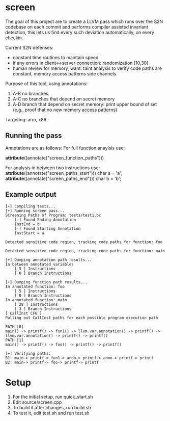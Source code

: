 # screen
The goal of this project are to create a LLVM pass which runs over the S2N codebase on each commit and performs compiler assisted invariant detection, this lets us find every such deviation automatically, on every checkin.


Current S2N defenses:
- constant time routines to maintain speed
- if any errors in client<->server connection: randomization [10,30]
- human review for memory, want: taint analysis to verify code paths are constant, memory access patterns side channels

Purpose of this tool, using annotations:

1. A-B no branches
2. A-C no branches that depend on secret memory
3. A-D branch that depend on secret memory: print upper bound of set (e.g., proof that no new memory access patterns)

Targeting: arm, x86

## Running the pass
Annotations are as follows:
For full function anaylsis use:

__attribute__((annotate("screen_function_paths"))) 

For analysis in between two instructions use:
__attribute__((annotate("screen_paths_start"))) char a = 'a';
__attribute__((annotate("screen_paths_end"))) char b = 'b';


## Example output
```
[+] Compiling tests...
[+] Running screen pass...
SCreening Paths of Program: tests/test1.bc
	[-] Found Ending Annotation
	InstEnd = b
	[-] Found Starting Annotation
	InstStart = a

Detected sensitive code region, tracking code paths for function: foo

Detected sensitive code region, tracking code paths for function: main

[+] Dumping annotation path results...
In between annotated variables
	[ 5 ] Instructions
	[ 0 ] Branch Instructions

[+] Dumping function path results...
In annotated function: foo
	[ 5 ] Instructions
	[ 0 ] Branch Instructions
In annotated function: main
	[ 28 ] Instructions
	[ 3 ] Branch Instructions
[ CallInst CFG ]
Pulling out CallInst paths for each possible program execution path

PATH [0]
main() -> printf() -> fun1() -> llvm.var.annotation() -> printf() -> llvm.var.annotation() -> printf() -> printf()
PATH [1]
main() -> printf() -> foo() -> printf() -> printf()

[+] Verifying paths:
B1: main-> printf-> fun1-> anno-> printf-> anno-> printf-> printf
B2: main-> printf-> foo-> printf-> printf
```
# Setup
1. For the initial setup, run quick_start.sh
1. Edit source/screen.cpp
1. To build it after changes, run build.sh
1. To test it, edit test.sh and run test.sh

